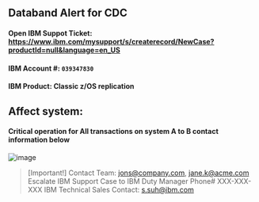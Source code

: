 ## Databand Alert for CDC

#### Open IBM Suppot Ticket: https://www.ibm.com/mysupport/s/createrecord/NewCase?productId=null&language=en_US
#### IBM Account #: `039347830`
#### IBM Product: Classic z/OS replication
## Affect system:
#### Critical operation for All transactions on system A to B __contact information below__

![image](https://github.com/user-attachments/assets/2642b7b5-9b32-4f28-885e-4bfeab25844b)

> [Important!]
> Contact Team: jons@company.com, jane.k@acme.com
> Escalate IBM Support Case to IBM Duty Manager Phone# XXX-XXX-XXX
> IBM Technical Sales Contact: s.suh@ibm.com

